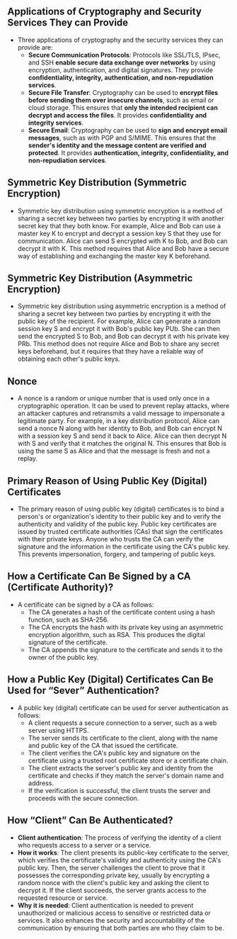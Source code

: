 ## Applications of Cryptography and Security Services They can Provide
- Three applications of cryptography and the security services they can provide are:
    - **Secure Communication Protocols**: Protocols like SSL/TLS, IPsec, and SSH __enable secure data exchange over networks__ by using encryption, authentication, and digital signatures. They provide __confidentiality, integrity, authentication, and non-repudiation services__.
    - **Secure File Transfer**: Cryptography can be used to __encrypt files before sending them over insecure channels__, such as email or cloud storage. This ensures that __only the intended recipient can decrypt and access the files__. It provides __confidentiality and integrity services__.
    - **Secure Email**: Cryptography can be used to __sign and encrypt email messages__, such as with PGP and S/MIME. This ensures that the __sender's identity and the message content are verified and protected__. It provides __authentication, integrity, confidentiality, and non-repudiation services__.

## Symmetric Key Distribution (Symmetric Encryption)
- Symmetric key distribution using symmetric encryption is a method of sharing a secret key between two parties by encrypting it with another secret key that they both know. For example, Alice and Bob can use a master key K to encrypt and decrypt a session key S that they use for communication. Alice can send S encrypted with K to Bob, and Bob can decrypt it with K. This method requires that Alice and Bob have a secure way of establishing and exchanging the master key K beforehand.

## Symmetric Key Distribution (Asymmetric Encryption)
- Symmetric key distribution using asymmetric encryption is a method of sharing a secret key between two parties by encrypting it with the public key of the recipient. For example, Alice can generate a random session key S and encrypt it with Bob's public key PUb. She can then send the encrypted S to Bob, and Bob can decrypt it with his private key PRb. This method does not require Alice and Bob to share any secret keys beforehand, but it requires that they have a reliable way of obtaining each other's public keys.

## Nonce
- A nonce is a random or unique number that is used only once in a cryptographic operation. It can be used to prevent replay attacks, where an attacker captures and retransmits a valid message to impersonate a legitimate party. For example, in a key distribution protocol, Alice can send a nonce N along with her identity to Bob, and Bob can encrypt N with a session key S and send it back to Alice. Alice can then decrypt N with S and verify that it matches the original N. This ensures that Bob is using the same S as Alice and that the message is fresh and not a replay.

## Primary Reason of Using Public Key (Digital) Certificates
- The primary reason of using public key (digital) certificates is to bind a person's or organization's identity to their public key and to verify the authenticity and validity of the public key. Public key certificates are issued by trusted certificate authorities (CAs) that sign the certificates with their private keys. Anyone who trusts the CA can verify the signature and the information in the certificate using the CA's public key. This prevents impersonation, forgery, and tampering of public keys.

## How a Certificate Can Be Signed by a CA (Certificate Authority)?
- A certificate can be signed by a CA as follows:
    - The CA generates a hash of the certificate content using a hash function, such as SHA-256.
    - The CA encrypts the hash with its private key using an asymmetric encryption algorithm, such as RSA. This produces the digital signature of the certificate.
    - The CA appends the signature to the certificate and sends it to the owner of the public key.

## How a Public Key (Digital) Certificates Can Be Used for “Sever” Authentication?
- A public key (digital) certificate can be used for server authentication as follows:
    - A client requests a secure connection to a server, such as a web server using HTTPS.
    - The server sends its certificate to the client, along with the name and public key of the CA that issued the certificate.
    - The client verifies the CA's public key and signature on the certificate using a trusted root certificate store or a certificate chain.
    - The client extracts the server's public key and identity from the certificate and checks if they match the server's domain name and address.
    - If the verification is successful, the client trusts the server and proceeds with the secure connection.

## How “Client” Can Be Authenticated?
- **Client authentication**: The process of verifying the identity of a client who requests access to a server or a service.
- **How it works**: The client presents its public-key certificate to the server, which verifies the certificate's validity and authenticity using the CA's public key. Then, the server challenges the client to prove that it possesses the corresponding private key, usually by encrypting a random nonce with the client's public key and asking the client to decrypt it. If the client succeeds, the server grants access to the requested resource or service.
- **Why it is needed**: Client authentication is needed to prevent unauthorized or malicious access to sensitive or restricted data or services. It also enhances the security and accountability of the communication by ensuring that both parties are who they claim to be.

